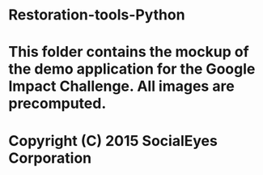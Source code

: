 # Restoration-tools-Python
# This folder contains the mockup of the demo application for the Google Impact Challenge. All images are precomputed.
# Copyright (C) 2015 SocialEyes Corporation
